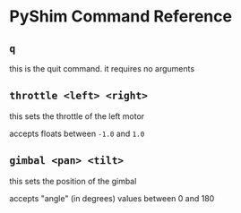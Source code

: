 # PyShim Command Reference

## `q`

this is the quit command.
it requires no arguments

## `throttle <left> <right>`

this sets the throttle of the left motor

accepts floats between `-1.0` and `1.0`

## `gimbal <pan> <tilt>`

this sets the position of the gimbal

accepts "angle" (in degrees) values between 0 and 180
